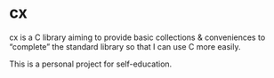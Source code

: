 # cx

cx is a C library aiming to provide basic collections & conveniences to
“complete” the standard library so that I can use C more easily.

This is a personal project for self-education.
